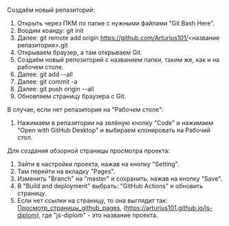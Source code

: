 Создаём новый репазиторий:
1. Открыть через ПКМ по папке с нужными файлами "Git Bash Here".
2. Воодим коанду: git init
3. Далее: git remote add origin https://github.com/Arturius101/<название репазитория>.git
3. Открываем браузер, а там открываем Git.
4. Создаём новый репозиторий с названием папки, таким же, как и на рабочем столе.
7. Далее: git add --all
8. Далее: git commit -a
9. Далее: git push origin --all
10. Обновляем страницу браузера с Git.

В случае, если нет репазитория на "Рабочем столе":
1. Нажимаем в репазитории на зелёную кнопку "Code" и нажимаем "Open with GitHub Desktop" и выбираем клонировать на Рабочий стол.

Для создания обзорной страницы просмотра проекта:
1. Зайти в настройки проекта, нажав на кнопку "Setting".
2. Там перейти на вкладку "Pages".
3. Изменить "Branch" на "master" и сохранить, нажав на кнопку "Save".
4. В "Build and deployment" выбрать: "GitHub Actions" и обновить страницу.
5. Если нет ссылки на страницу, то она выглядит так: [Просмотр_страницы_github_pages](https://arturius101.github.io/js-diplom/), (https://arturius101.github.io/js-diplom), где "js-diplom" - это название проекта.
